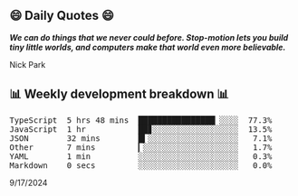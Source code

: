 ## 😄 Daily Quotes 😄

_**We can do things that we never could before. Stop-motion lets you build tiny little worlds, and computers make that world even more believable.**_

Nick Park



## 📊 Weekly development breakdown 📊

<pre>TypeScript  5 hrs 48 mins  ████████████████▏░░░░  77.3%
JavaScript  1 hr           ██▊░░░░░░░░░░░░░░░░░░  13.5%
JSON        32 mins        █▍░░░░░░░░░░░░░░░░░░░   7.1%
Other       7 mins         ▎░░░░░░░░░░░░░░░░░░░░   1.7%
YAML        1 min          ░░░░░░░░░░░░░░░░░░░░░   0.3%
Markdown    0 secs         ░░░░░░░░░░░░░░░░░░░░░   0.0%</pre>

9/17/2024